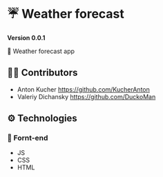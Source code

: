 # ☔ Weather forecast

**Version 0.0.1**

📃 Weather forecast app

## 👨‍💻 Contributors

- Anton Kucher <https://github.com/KucherAnton>
- Valeriy Dichansky <https://github.com/DuckoMan>

## ⚙ Technologies
### 💅 Fornt-end
   - JS
   - CSS
   - HTML
